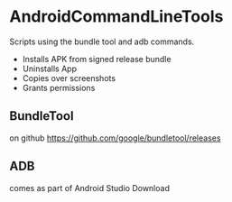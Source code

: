 # AndroidCommandLineTools 
Scripts using the bundle tool and adb commands.
* Installs APK from signed release bundle
* Uninstalls App
* Copies over screenshots
* Grants permissions
## BundleTool
on github https://github.com/google/bundletool/releases
## ADB
comes as part of Android Studio Download

